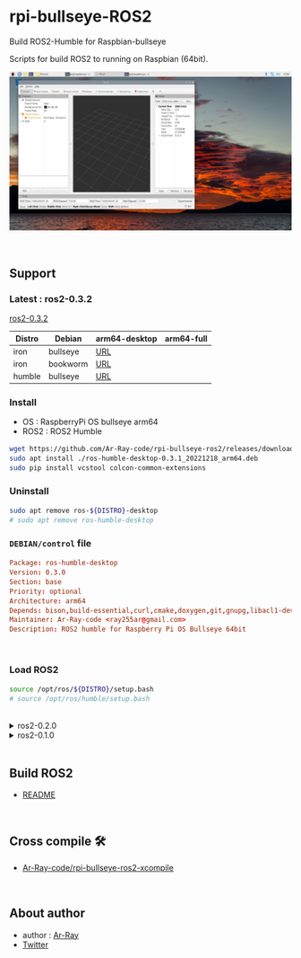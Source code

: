 # rpi-bullseye-ROS2

Build ROS2-Humble for Raspbian-bullseye

Scripts for build ROS2 to running on Raspbian (64bit).

![](./images_for_readme//rviz_rpi.jpg)

<br>

## Support

### Latest : ros2-0.3.2

[ros2-0.3.2](https://github.com/Ar-Ray-code/rpi-bullseye-ros2/releases/tag/ros2-0.3.2)

| Distro | Debian | arm64-desktop | arm64-full |
| --- | --- | --- | --- |
| iron | bullseye | [URL](https://s3.ap-northeast-1.wasabisys.com/download-raw/dpkg/ros2-desktop/debian/bullseye/ros-iron-desktop-0.3.2_20230611_arm64.deb)
| iron | bookworm | [URL](https://s3.ap-northeast-1.wasabisys.com/download-raw/dpkg/ros2-desktop/debian/bookworm/ros-iron-desktop-0.3.2_20231028_arm64.deb)
| humble | bullseye | [URL](https://s3.ap-northeast-1.wasabisys.com/download-raw/dpkg/ros2-desktop/debian/bullseye/ros-iron-desktop-0.3.2_20230611_arm64.deb) |

### Install

- OS   : RaspberryPi OS bullseye arm64
- ROS2 : ROS2 Humble

```bash
wget https://github.com/Ar-Ray-code/rpi-bullseye-ros2/releases/download/ros2-0.3.1/ros-humble-desktop-0.3.1_20221218_arm64.deb
sudo apt install ./ros-humble-desktop-0.3.1_20221218_arm64.deb
sudo pip install vcstool colcon-common-extensions
```

### Uninstall

```bash
sudo apt remove ros-${DISTRO}-desktop
# sudo apt remove ros-humble-desktop
```

### `DEBIAN/control` file

```conf
Package: ros-humble-desktop
Version: 0.3.0
Section: base
Priority: optional
Architecture: arm64
Depends: bison,build-essential,curl,cmake,doxygen,git,gnupg,libacl1-dev,libasio-dev,libbullet-dev,libeigen3-dev,libfreetype-dev,liblog4cxx-dev,libopencv-dev,libresource-retriever-dev,libsdl2-dev,libtinyxml2-dev,libxaw7-dev,libxcursor-dev,libxrandr-dev,lsb-release,mingw-w64-i686-dev,pciutils,pyqt5-dev,python3-flake8,python3-lark,python3-netifaces,python3-numpy,python3-pip,python3-pydot,python3-pyqt5,python3-pyqt5.qtsvg,python3-pytest-cov,python3-rosdep2,python3-setuptools,python3-sip,qtbase5-dev,sip-dev,xterm,wget,zip
Maintainer: Ar-Ray-code <ray255ar@gmail.com>
Description: ROS2 humble for Raspberry Pi OS Bullseye 64bit
```

<br>

### Load ROS2

```bash
source /opt/ros/${DISTRO}/setup.bash
# source /opt/ros/humble/setup.bash
```

<br>

<details><summary>ros2-0.2.0</summary>

[ros2-0.2.0](https://github.com/Ar-Ray-code/rpi-bullseye-ros2/releases/tag/ros2-0.2.0)

| Distro | aarch64 |
| --- | --- |
| humble | ✔ |
| galactic | |

### Install

- OS   : RaspberryPi OS bullseye aarch64
- ROS2 : ROS2 Humble

```bash
# (humble, aarch64)
curl -O https://raw.githubusercontent.com/Ar-Ray-code/rpi-bullseye-ros2/main/install.bash
# bash install.bash <distro> <arch> <version> <install-dir>
bash install.bash humble aarch64 0.2.0 /opt/ros
```

<br>

</details>

<details><summary>ros2-0.1.0</summary>

<br>

[ros2-0.1.0](https://github.com/Ar-Ray-code/rpi-bullseye-ros2/releases/tag/ros2-0.1.0)


### ❌ Excluded packages ❌

- RViz
- rosbag
- rqt

<br>

| Distro | aarch64 | arm7l |
| --- | --- | --- |
| humble | ✔ | ✔ |
| galactic | | ✔ |

### Install

- OS   : RaspberryPi OS bullseye aarch64
- ROS2 : ROS2 Humble

```bash
# (humble, aarch64)
wget https://raw.githubusercontent.com/Ar-Ray-code/rpi-bullseye-ros2/main/install.bash
bash install.bash humble aarch64 0.1.0 /opt/ros

# galactic, arm7l
# bash install.bash galactic arm7l 0.1.0 /opt/ros
```

### Load ROS2

```bash
source /opt/ros/humble/setup.bash
```

<br>

</details>

<br>


## Build ROS2

- [README](./build/README.md)

<br>

## Cross compile 🛠️

- [Ar-Ray-code/rpi-bullseye-ros2-xcompile](https://github.com/Ar-Ray-code/rpi-bullseye-ros2-xcompile)

<br>

## About author

- author : [Ar-Ray](https://github.com/Ar-Ray-code)
- [Twitter](https://twitter.com/Ray255Ar)
